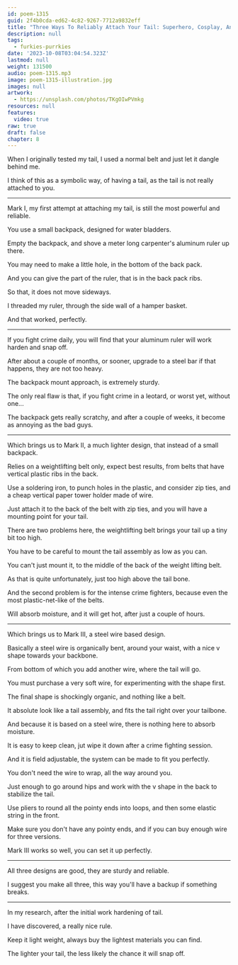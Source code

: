 ```yaml
---
id: poem-1315
guid: 2f4b0cda-ed62-4c82-9267-7712a9832eff
title: "Three Ways To Reliably Attach Your Tail: Superhero, Cosplay, And Halloween Advice"
description: null
tags:
  - furkies-purrkies
date: '2023-10-08T03:04:54.323Z'
lastmod: null
weight: 131500
audio: poem-1315.mp3
image: poem-1315-illustration.jpg
images: null
artwork:
  - https://unsplash.com/photos/TKgOIwPVmkg
resources: null
features:
  video: true
raw: true
draft: false
chapter: 8
---
```


When I originally tested my tail,
I used a normal belt and just let it dangle behind me.

I think of this as a symbolic way,
of having a tail, as the tail is not really attached to you.

---

Mark I, my first attempt at attaching my tail,
is still the most powerful and reliable.

You use a small backpack,
designed for water bladders.

Empty the backpack,
and shove a meter long carpenter's aluminum ruler up there.

You may need to make a little hole,
in the bottom of the back pack.

And you can give the part of the ruler,
that is in the back pack ribs.

So that,
it does not move sideways.

I threaded my ruler,
through the side wall of a hamper basket.

And that worked,
perfectly.

---

If you fight crime daily,
you will find that your aluminum ruler will work harden and snap off.

After about a couple of months, or sooner,
upgrade to a steel bar if that happens, they are not too heavy.

The backpack mount approach,
is extremely sturdy.

The only real flaw is that, if you fight crime in a leotard,
or worst yet, without one...

The backpack gets really scratchy,
and after a couple of weeks, it become as annoying as the bad guys.

---

Which brings us to Mark II, a much lighter design,
that instead of a small backpack.

Relies on a weightlifting belt only,
expect best results, from belts that have vertical plastic ribs in the back.

Use a soldering iron, to punch holes in the plastic,
and consider zip ties, and a cheap vertical paper tower holder made of wire.

Just attach it to the back of the belt with zip ties,
and you will have a mounting point for your tail.

There are two problems here,
the weightlifting belt brings your tail up a tiny bit too high.

You have to be careful to mount the tail assembly
as low as you can.

You can't just mount it,
to the middle of the back of the weight lifting belt.

As that is quite unfortunately,
just too high above the tail bone.

And the second problem is for the intense crime fighters,
because even the most plastic-net-like of the belts.

Will absorb moisture,
and it will get hot, after just a couple of hours.

---

Which brings us to Mark III,
a steel wire based design.

Basically a steel wire is organically bent,
around your waist, with a nice v shape towards your backbone.

From bottom of which you add another wire,
where the tail will go.

You must purchase a very soft wire,
for experimenting with the shape first.

The final shape is shockingly organic,
and nothing like a belt.

It absolute look like a tail assembly,
and fits the tail right over your tailbone.

And because it is based on a steel wire,
there is nothing here to absorb moisture.

It is easy to keep clean,
jut wipe it down after a crime fighting session.

And it is field adjustable,
the system can be made to fit you perfectly.

You don't need the wire to wrap,
all the way around you.

Just enough to go around hips and work with the v shape in the back
to stabilize the tail.

Use pliers to round all the pointy ends into loops,
and then some elastic string in the front.

Make sure you don't have any pointy ends,
and if you can buy enough wire for three versions.

Mark III works so well,
you can set it up perfectly.

----

All three designs are good,
they are sturdy and reliable.

I suggest you make all three,
this way you'll have a backup if something breaks.

---

In my research,
after the initial work hardening of tail.

I have discovered,
a really nice rule.

Keep it light weight,
always buy the lightest materials you can find.

The lighter your tail,
the less likely the chance it will snap off.
